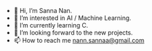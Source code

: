 - 👋 Hi, I’m Sanna Nan.
- 👀 I’m interested in AI / Machine Learning.
- 🌱 I’m currently learning C.
- 💞️ I’m looking forward to the new projects.
- 📫 How to reach me nann.sannaa@gmail.com

<!---
mutieta/mutieta is a ✨ special ✨ repository because its `README.md` (this file) appears on your GitHub profile.
You can click the Preview link to take a look at your changes.
--->
